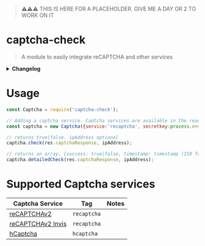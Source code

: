> ⚠⚠⚠ THIS IS HERE FOR A PLACEHOLDER. GIVE ME A DAY OR 2 TO WORK ON IT

# captcha-check
> A module to easily integrate reCAPTCHA and other services

<details>
  <summary><strong>Changelog</strong></summary>
 
 ### 1.0.0 - captcha-check was created! 🎉
 - Added reCAPTCHAv2 & hCaptcha

</details>

# Usage
```js
const Captcha = require('captcha-check');

// Adding a captcha service. Captcha services are available in the readme.md
const captcha = new Captcha({service:'recaptcha', secretkey:process.env.SECRET});

// returns true|false. ipAddress optional
captcha.check(res.captchaResponse, ipAddress);

// returns an array. {success: true|false, timestamp: timestamp (ISO format yyyy-MM-dd'T'HH:mm:ssZZ), hostname: string}
captcha.detailedCheck(res.captchaResponse, ipAddress);
```

# Supported Captcha services

| Captcha Service   | Tag       | Notes |
|-------------------|-----------|-------|
| [reCAPTCHAv2](https://developers.google.com/recaptcha/docs/display)       | `recaptcha` |       |
| [reCAPTCHAv2 Invis](https://developers.google.com/recaptcha/docs/invisible) | `recaptcha` |       |
| [hCaptcha](https://www.hcaptcha.com/)          | `hcaptcha`  |       |
